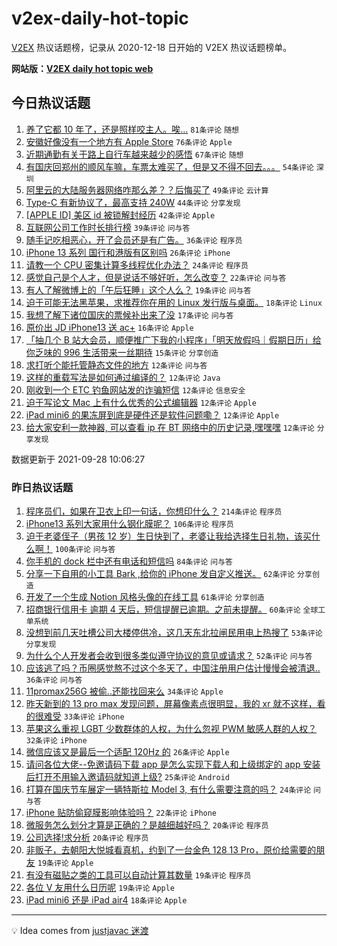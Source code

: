 # v2ex-daily-hot-topic

[V2EX](https://www.v2ex.com/) 热议话题榜，记录从 2020-12-18 日开始的 V2EX 热议话题榜单。

**网站版：[V2EX daily hot topic web](https://boojack.github.io/v2ex-daily-hot-topic-web/)**

## 今日热议话题

<!-- TODAY BEGIN -->

1. [养了它都 10 年了，还是照样咬主人。唉...](https://www.v2ex.com/t/804867) `81条评论` `随想`
1. [安徽好像没有一个地方有 Apple Store](https://www.v2ex.com/t/804793) `76条评论` `Apple`
1. [近期通勤有关于路上自行车越来越少的感悟](https://www.v2ex.com/t/804816) `67条评论` `随想`
1. [有国庆回郑州的顺风车嘛，车票太难买了，但是又不得不回去。。。](https://www.v2ex.com/t/804775) `54条评论` `深圳`
1. [阿里云的大陆服务器网络咋那么差？？后悔买了](https://www.v2ex.com/t/804822) `49条评论` `云计算`
1. [Type-C 有新协议了，最高支持 240W](https://www.v2ex.com/t/804823) `44条评论` `分享发现`
1. [[APPLE ID] 美区 id 被锁解封经历](https://www.v2ex.com/t/804799) `42条评论` `Apple`
1. [互联网公司工作时长排行榜](https://www.v2ex.com/t/804795) `39条评论` `问与答`
1. [随手记吃相恶心，开了会员还是有广告。](https://www.v2ex.com/t/804919) `36条评论` `程序员`
1. [iPhone 13 系列 国行和港版有区别吗](https://www.v2ex.com/t/804848) `26条评论` `iPhone`
1. [请教一个 CPU 密集计算多线程优化办法？](https://www.v2ex.com/t/804821) `24条评论` `程序员`
1. [感觉自己是个人才，但是说话不够好听，怎么改变？](https://www.v2ex.com/t/804824) `22条评论` `问与答`
1. [有人了解微博上的「午后狂睡」这个人么？](https://www.v2ex.com/t/804934) `19条评论` `问与答`
1. [迫于可能无法黑苹果，求推荐你在用的 Linux 发行版与桌面。](https://www.v2ex.com/t/804963) `18条评论` `Linux`
1. [我想了解下诸位国庆的票候补出来了没](https://www.v2ex.com/t/804879) `17条评论` `问与答`
1. [原价出 JD iPhone13 送 ac+](https://www.v2ex.com/t/804772) `16条评论` `Apple`
1. [「抽几个 B 站大会员，顺便推广下我的小程序」「明天放假吗｜假期日历」给你乏味的 996 生活带来一丝期待](https://www.v2ex.com/t/804932) `15条评论` `分享创造`
1. [求打听个能托管静态文件的地方](https://www.v2ex.com/t/804912) `12条评论` `问与答`
1. [这样的重载写法是如何通过编译的？](https://www.v2ex.com/t/804907) `12条评论` `Java`
1. [刚收到一个 ETC 钓鱼网站发的诈骗短信](https://www.v2ex.com/t/804887) `12条评论` `信息安全`
1. [迫于写论文 Mac 上有什么优秀的公式编辑器](https://www.v2ex.com/t/804837) `12条评论` `Apple`
1. [iPad mini6 的果冻屏到底是硬件还是软件问题嘞？](https://www.v2ex.com/t/804813) `12条评论` `Apple`
1. [给大家安利一款神器, 可以查看 ip 在 BT 网络中的历史记录,嘿嘿嘿](https://www.v2ex.com/t/804781) `12条评论` `分享发现`

数据更新于 2021-09-28 10:06:27

<!-- TODAY END -->

### 昨日热议话题

<!-- YESTERDAY BEGIN -->

1. [程序员们，如果在卫衣上印一句话，你想印什么？](https://www.v2ex.com/t/804598) `214条评论` `程序员`
1. [iPhone13 系列大家用什么钢化膜呢？](https://www.v2ex.com/t/804503) `106条评论` `程序员`
1. [迫于老婆侄子（男孩 12 岁）生日快到了，老婆让我给选择生日礼物，该买什么啊！](https://www.v2ex.com/t/804558) `100条评论` `问与答`
1. [你手机的 dock 栏中还有电话和短信吗](https://www.v2ex.com/t/804652) `84条评论` `问与答`
1. [分享一下自用的小工具 Bark ,给你的 iPhone 发自定义推送。](https://www.v2ex.com/t/804506) `62条评论` `分享创造`
1. [开发了一个生成 Notion 风格头像的在线工具](https://www.v2ex.com/t/804653) `61条评论` `分享创造`
1. [招商银行信用卡 逾期 4 天后，短信提醒已逾期。之前未提醒。](https://www.v2ex.com/t/804610) `60条评论` `全球工单系统`
1. [没想到前几天吐槽公司大楼停供冷，这几天东北拉闸民用电上热搜了](https://www.v2ex.com/t/804536) `53条评论` `分享发现`
1. [为什么个人开发者会收到很多类似遵守协议的意见或请求？](https://www.v2ex.com/t/804545) `52条评论` `问与答`
1. [应该逃了吗？币圈感觉熬不过这个冬天了，中国注册用户估计慢慢会被清退..](https://www.v2ex.com/t/804507) `36条评论` `问与答`
1. [11promax256G 被偷..还能找回来么](https://www.v2ex.com/t/804559) `34条评论` `Apple`
1. [昨天新到的 13 pro max 发现问题，屏幕像素点很明显，我的 xr 就不这样，看的很难受](https://www.v2ex.com/t/804508) `33条评论` `iPhone`
1. [苹果这么重视 LGBT 少数群体的人权，为什么忽视 PWM 敏感人群的人权？](https://www.v2ex.com/t/804577) `32条评论` `iPhone`
1. [微信应该又是最后一个适配 120Hz 的](https://www.v2ex.com/t/804551) `26条评论` `Apple`
1. [请问各位大佬--免邀请码下载 app 是怎么实现下载人和上级绑定的 app 安装后打开不用输入邀请码就知道上级?](https://www.v2ex.com/t/804630) `25条评论` `Android`
1. [打算在国庆节车展定一辆特斯拉 Model 3, 有什么需要注意的吗？](https://www.v2ex.com/t/804597) `24条评论` `问与答`
1. [iPhone 贴防偷窥膜影响体验吗？](https://www.v2ex.com/t/804525) `22条评论` `iPhone`
1. [微服务怎么划分才算是正确的？是越细越好吗？](https://www.v2ex.com/t/804580) `20条评论` `程序员`
1. [公司选择!求分析](https://www.v2ex.com/t/804542) `20条评论` `程序员`
1. [非贩子，去朝阳大悦城看真机，约到了一台金色 128 13 Pro，原价给需要的朋友](https://www.v2ex.com/t/804695) `19条评论` `Apple`
1. [有没有磁贴之类的工具可以自动计算其数量](https://www.v2ex.com/t/804605) `19条评论` `程序员`
1. [各位 V 友用什么日历呢](https://www.v2ex.com/t/804594) `19条评论` `Apple`
1. [iPad mini6 还是 iPad air4](https://www.v2ex.com/t/804698) `18条评论` `Apple`

<!-- YESTERDAY END -->

---

💡 Idea comes from [justjavac 迷渡](https://github.com/justjavac/)
